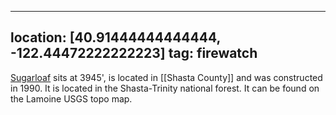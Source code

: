 
---
location: [40.91444444444444, -122.44472222222223]
tag: firewatch
---

[Sugarloaf](http://www.peakbagging.com/CALookoutPhotos/Sugarloaf.html) sits at 3945', is located in [[Shasta County]] and was constructed in 1990. It is located in the Shasta-Trinity national forest. It can be found on the Lamoine USGS topo map.
